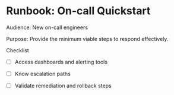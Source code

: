  # Runbook: On-call Quickstart

 Audience: New on-call engineers

 Purpose: Provide the minimum viable steps to respond effectively.

 Checklist
 - [ ] Access dashboards and alerting tools
 - [ ] Know escalation paths
 - [ ] Validate remediation and rollback steps


